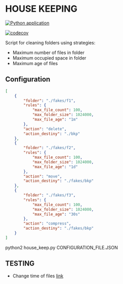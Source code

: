# HOUSE KEEPING

[![Python application](https://github.com/guionardo/py-housekeeping/actions/workflows/python-app.yml/badge.svg)](https://github.com/guionardo/py-housekeeping/actions/workflows/python-app.yml)

[![codecov](https://codecov.io/gh/guionardo/py-housekeeping/branch/develop/graph/badge.svg?token=v7s2bwquXk)](https://codecov.io/gh/guionardo/py-housekeeping)

Script for cleaning folders using strategies:

* Maximum number of files in folder
* Maximum occupied space in folder
* Maximum age of files


## Configuration

``` json
[
    {
        "folder": "./fakes/f1",
        "rules": {
            "max_file_count": 100,
            "max_folder_size": 1024000,
            "max_file_age": "1m"
        },
        "action": "delete",
        "action_destiny": "./bkp"
    },
    {
        "folder": "./fakes/f2",
        "rules": {
            "max_file_count": 100,
            "max_folder_size": 1024000,
            "max_file_age": "1d"
        },
        "action": "move",
        "action_destiny": "./fakes/bkp"
    },
    {
        "folder": "./fakes/f3",
        "rules": {
            "max_file_count": 100,
            "max_folder_size": 1024000,
            "max_file_age": "30s"
        },
        "action": "compress",
        "action_destiny": "./fakes/bkp"
    }
]
```
python2 house_keep.py CONFIGURATION_FILE.JSON

## TESTING

* Change time of files [link](https://askubuntu.com/questions/62492/how-can-i-change-the-date-modified-created-of-a-file)
